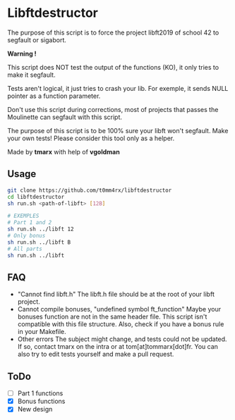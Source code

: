 # Libftdestructor

The purpose of this script is to force the project libft2019 of school 42 to segfault or sigabort.

**Warning !**

This script does NOT test the output of the functions (KO), it only tries to make it segfault.

Tests aren't logical, it just tries to crash your lib. For exemple, it sends NULL pointer as a function parameter.

Don't use this script during corrections, most of projects that passes the Moulinette can segfault with this script.

The purpose of this script is to be 100% sure your libft won't segfault.
Make your own tests! Please consider this tool only as a helper.

Made by **tmarx** with help of **vgoldman**

## Usage
```sh
git clone https://github.com/t0mm4rx/libftdestructor
cd libftdestructor
sh run.sh <path-of-libft> [12B]

# EXEMPLES
# Part 1 and 2
sh run.sh ../libft 12
# Only bonus
sh run.sh ../libft B
# All parts
sh run.sh ../libft
```

## FAQ
- "Cannot find libft.h"
  The libft.h file should be at the root of your libft project.
- Cannot compile bonuses, "undefined symbol ft_function"
  Maybe your bonuses function are not in the same header file. This script isn't compatible with this file structure. Also, check if you have a bonus rule in your Makefile.
- Other errors
  The subject might change, and tests could not be updated. If so, contact tmarx on the intra or at tom[at]tommarx[dot]fr. You can also try to edit tests yourself and make a pull request.

## ToDo
  - [ ] Part 1 functions
  - [x] Bonus functions
  - [x] New design
